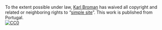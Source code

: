 To the extent possible under law,
[Karl Broman](https://github.com/pfern)
has waived all copyright and related or neighboring rights to
&ldquo;[simple site](https://github.com/kbroman/simple_site)&rdquo;.
This work is published from Portugal.
<br/>
[![CC0](https://i.creativecommons.org/p/zero/1.0/88x31.png)](https://creativecommons.org/publicdomain/zero/1.0/)
